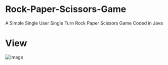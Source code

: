 # Rock-Paper-Scissors-Game
A Simple Single User Single Turn Rock Paper Scissors Game Coded in Java
# View
![image](https://user-images.githubusercontent.com/79157735/119299787-446f2280-bc7d-11eb-96d8-c3a55684d535.png)

